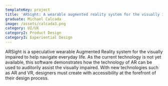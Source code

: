 ```yaml
---
templateKey: project
title: 'ARSight: A wearable augmented reality system for the visually impaired'
graduate: Michael Calcada
image: /assets/calcada3.png
category: UI/UX
category2: Product Design
category3: Experiential Design
---
```

ARSight is a speculative wearable Augmented Reality system for the visually impaired to help navigate everyday life. As the current technology is not yet available, this software demonstrates how the technology of AR can be used to auditorily assist the visually impaired. With new technologies such as AR and VR, designers must create with accessibility at the forefront of their design process.
